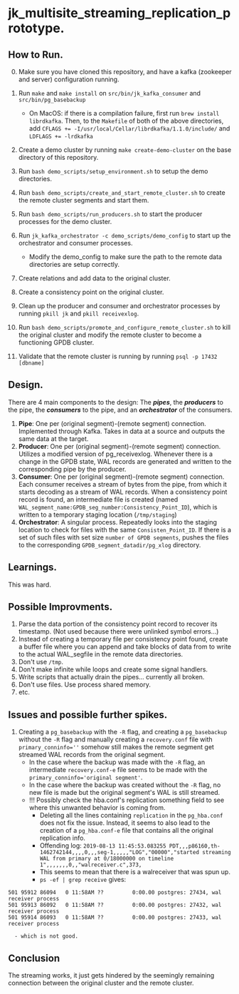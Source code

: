 # jk_multisite_streaming_replication_prototype.



## How to Run.
0. Make sure you have cloned this repository, and have a kafka (zookeeper and server) configuration running.

1. Run `make` and `make install` on `src/bin/jk_kafka_consumer` and `src/bin/pg_basebackup`
    - On MacOS: if there is a compilation failure, first run `brew install librdkafka`. Then, to the `Makefile` of both of the above directories, add `CFLAGS += -I/usr/local/Cellar/librdkafka/1.1.0/include/`
	and `LDFLAGS += -lrdkafka`

2. Create a demo cluster by running `make create-demo-cluster` on the base directory of this repository.

3. Run `bash demo_scripts/setup_environment.sh` to setup the demo directories.

4. Run `bash demo_scripts/create_and_start_remote_cluster.sh` to create the remote cluster segments and start them.

5. Run `bash demo_scripts/run_producers.sh` to start the producer processes for the demo cluster.

6. Run `jk_kafka_orchestrator -c demo_scripts/demo_config` to start up the orchestrator and consumer processes.
    -    Modify the demo_config to make sure the path to the remote data directories are setup correctly.

7. Create relations and add data to the original cluster.

8. Create a consistency point on the original cluster.

9. Clean up the producer and consumer and orchestrator processes by running `pkill jk` and `pkill receivexlog`.

10. Run `bash demo_scripts/promote_and_configure_remote_cluster.sh` to kill the original cluster and modify the remote cluster to become a functioning GPDB cluster.

11. Validate that the remote cluster is running by running `psql -p 17432 [dbname]`




## Design.
There are 4 main components to the design: The ***pipes***, the ***producers*** to the pipe, the ***consumers*** to the pipe, and an ***orchestrator*** of the consumers.
1. **Pipe**: One per (original segment)-(remote segment) connection. Implemented through Kafka. Takes in data  at a source and outputs the same data at the target.
2. **Producer**: One per (original segment)-(remote segment) connection. Utilizes a modified version of pg_receivexlog. Whenever there is a change in the GPDB state, WAL records are generated and written to the corresponding pipe by the producer.
3. **Consumer**: One per (original segment)-(remote segment) connection. Each consumer receives a stream of bytes from the pipe, from which it starts decoding as a stream of WAL records. When a consistency point record is found, an intermediate file is created (named `WAL_segment_name:GPDB_seg_number:Consistency_Point_ID`), which is written to a temporary staging location (`/tmp/staging`)
4. **Orchestrator**: A singular process. Repeatedly looks into the staging location to check for files with the same `Consisten_Point_ID`. If there is a set of such files with set size `number of GPDB segments`, pushes the files to the corresponding `GPDB_segment_datadir/pg_xlog` directory.




## Learnings.
This was hard.




## Possible Improvments.
1. Parse the data portion of the consistency point record to recover its timestamp. (Not used because there were unlinked symbol errors...)
2. Instead of creating a temporary file per consistency point found, create a buffer file where you can append and take blocks of data from to write to the actual WAL_segfile in the remote data directories.
3. Don't use `/tmp`.
4. Don't make infinite while loops and create some signal handlers.
5. Write scripts that actually drain the pipes... currently all broken.
6. Don't use files. Use process shared memory.
7. etc.




## Issues and possible further spikes.
1. Creating a `pg_basebackup` with the `-R` flag, and creating a `pg_basebackup` without the `-R` flag and manually creating a `recovery.conf` file with `primary_conninfo=''` somehow still makes the remote segment get streamed WAL records from the original segment.
    - In the case where the backup was made with the `-R` flag, an intermediate `recovery.conf-e` file seems to be made with the `primary_conninfo='original segment'`.
    - In the case where the backup was created without the `-R` flag, no new file is made but the original segment's WAL is still streamed.
    - !!! Possibly check the hba.conf's replication something field to see where this unwanted behavior is coming from.
      - Deleting all the lines containing `replication` in the `pg_hba.conf` does not fix the issue. Instead, it seems to also lead to the creation of a `pg_hba.conf-e` file that contains all the original replication info.
      - Offending log: `2019-08-13 11:45:53.083255 PDT,,,p86160,th-1462742144,,,,0,,,seg-1,,,,,"LOG","00000","started streaming WAL from primary at 0/18000000 on timeline 1",,,,,,,0,,"walreceiver.c",373,`
      - This seems to mean that there is a walreceiver that was spun up.
      - `ps -ef | grep receive` gives:
  ```  501 86160 86091   0 11:45AM ??         0:00.49 postgres: 17432, wal receiver process   streaming 0/18050E70
  501 95912 86094   0 11:58AM ??         0:00.00 postgres: 27434, wal receiver process
  501 95913 86092   0 11:58AM ??         0:00.00 postgres: 27432, wal receiver process
  501 95914 86093   0 11:58AM ??         0:00.00 postgres: 27433, wal receiver process
  ```
      - which is not good.



## Conclusion
The streaming works, it just gets hindered by the seemingly remaining connection between the original cluster and the remote cluster.
